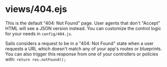 # views/404.ejs

This is the default "404: Not Found" page. User agents that don't "Accept" HTML will see a JSON version instead. You can customize the control logic for your needs in `config/404.js`.

Sails considers a request to be in a "404: Not Found" state when a user requests a URL which doesn't match any of your app's routes or blueprints. You can also trigger this response from one of your controllers or policies with: `return res.notFound();`

<docmeta name="displayName" value="404.ejs">
